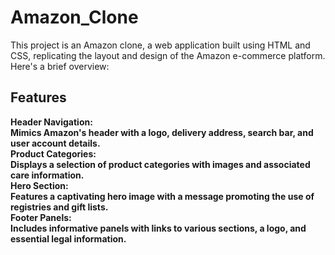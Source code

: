 # Amazon_Clone
<p>This project is an Amazon clone, a web application built using HTML and CSS, replicating the layout and design of the Amazon e-commerce platform. Here's a brief overview:</p>

<h2>Features</h2>
<b>Header Navigation:<b><br>
Mimics Amazon's header with a logo, delivery address, search bar, and user account details.<br>
<b>Product Categories:<b><br> Displays a selection of product categories with images and associated care information.<br>
<b>Hero Section:<b><br> Features a captivating hero image with a message promoting the use of registries and gift lists.<br>
<b>Footer Panels:<b><br> Includes informative panels with links to various sections, a logo, and essential legal information.<br>

